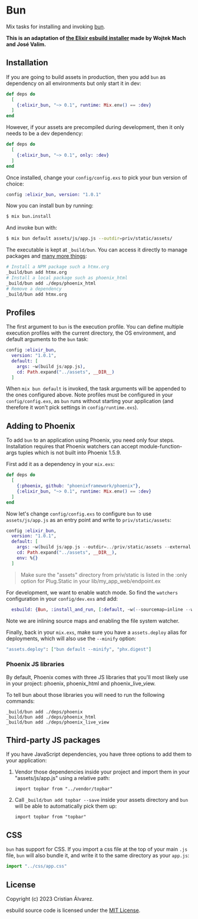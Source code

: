 # Bun

Mix tasks for installing and invoking [bun](https://bun.sh).

**This is an adaptation of [the Elixir esbuild installer](https://github.com/phoenixframework/esbuild) made by Wojtek Mach and José Valim.**

## Installation

If you are going to build assets in production, then you add
`bun` as dependency on all environments but only start it
in dev:

```elixir
def deps do
  [
    {:elixir_bun, "~> 0.1", runtime: Mix.env() == :dev}
  ]
end
```

However, if your assets are precompiled during development,
then it only needs to be a dev dependency:

```elixir
def deps do
  [
    {:elixir_bun, "~> 0.1", only: :dev}
  ]
end
```

Once installed, change your `config/config.exs` to pick your
bun version of choice:

```elixir
config :elixir_bun, version: "1.0.1"
```

Now you can install bun by running:

```bash
$ mix bun.install
```

And invoke bun with:

```bash
$ mix bun default assets/js/app.js --outdir=priv/static/assets/
```

The executable is kept at `_build/bun`. You can access it directly to manage packages and [many more things](https://bun.sh/docs/cli):

```bash
# Install a NPM package such a htmx.org
_build/bun add htmx.org
# Install a local package such as phoenix_html
_build/bun add ./deps/phoenix_html
# Remove a dependency
_build/bun add htmx.org
```

## Profiles

The first argument to `bun` is the execution profile.
You can define multiple execution profiles with the current
directory, the OS environment, and default arguments to the
`bun` task:

```elixir
config :elixir_bun,
  version: "1.0.1",
  default: [
    args: ~w(build js/app.js),
    cd: Path.expand("../assets", __DIR__)
  ]
```

When `mix bun default` is invoked, the task arguments will be appended
to the ones configured above. Note profiles must be configured in your
`config/config.exs`, as `bun` runs without starting your application
(and therefore it won't pick settings in `config/runtime.exs`).

## Adding to Phoenix

To add `bun` to an application using Phoenix, you need only four steps.  Installation requires that Phoenix watchers can accept module-function-args tuples which is not built into Phoenix 1.5.9.

First add it as a dependency in your `mix.exs`:

```elixir
def deps do
  [
    {:phoenix, github: "phoenixframework/phoenix"},
    {:elixir_bun, "~> 0.1", runtime: Mix.env() == :dev}
  ]
end
```

Now let's change `config/config.exs` to configure `bun` to use
`assets/js/app.js` as an entry point and write to `priv/static/assets`:

```elixir
config :elixir_bun,
  version: "1.0.1",
  default: [
    args: ~w(build js/app.js --outdir=../priv/static/assets --external /fonts/* --external /images/*),
    cd: Path.expand("../assets", __DIR__),
    env: %{}
  ]
```

> Make sure the "assets" directory from priv/static is listed in the
> :only option for Plug.Static in your lib/my_app_web/endpoint.ex

For development, we want to enable watch mode. So find the `watchers`
configuration in your `config/dev.exs` and add:

```elixir
  esbuild: {Bun, :install_and_run, [:default, ~w(--sourcemap=inline --watch)]}
```

Note we are inlining source maps and enabling the file system watcher.

Finally, back in your `mix.exs`, make sure you have a `assets.deploy`
alias for deployments, which will also use the `--minify` option:

```elixir
"assets.deploy": ["bun default --minify", "phx.digest"]
```

### Phoenix JS libraries

By default, Phoenix comes with three JS libraries that you'll most likely use in your project: phoenix, phoenix_html and phoenix_live_view.

To tell bun about those libraries you will need to run the following commands:

```
_build/bun add ./deps/phoenix
_build/bun add ./deps/phoenix_html
_build/bun add ./deps/phoenix_live_view
```

## Third-party JS packages

If you have JavaScript dependencies, you have three options
to add them to your application:

  1. Vendor those dependencies inside your project and
     import them in your "assets/js/app.js" using a relative
     path:

         import topbar from "../vendor/topbar"

  2. Call `_build/bun add topbar --save` inside your assets
     directory and `bun` will be able to automatically
     pick them up:

         import topbar from "topbar"

## CSS

`bun` has support for CSS. If you import a css file at the
top of your main `.js` file, `bun` will also bundle it, and write
it to the same directory as your `app.js`:

```js
import "../css/app.css"
```

## License

Copyright (c) 2023 Cristian Álvarez.

esbuild source code is licensed under the [MIT License](LICENSE.md).
